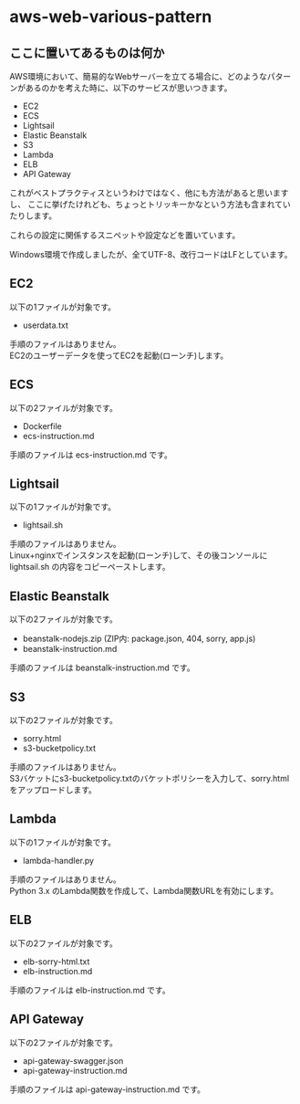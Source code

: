 # aws-web-various-pattern

## ここに置いてあるものは何か

AWS環境において、簡易的なWebサーバーを立てる場合に、どのようなパターンがあるのかを考えた時に、以下のサービスが思いつきます。

- EC2
- ECS
- Lightsail
- Elastic Beanstalk
- S3
- Lambda
- ELB
- API Gateway

これがベストプラクティスというわけではなく、他にも方法があると思いますし、
ここに挙げたけれども、ちょっとトリッキーかなという方法も含まれていたりします。

これらの設定に関係するスニペットや設定などを置いています。

Windows環境で作成しましたが、全てUTF-8、改行コードはLFとしています。

## EC2

以下の1ファイルが対象です。

- userdata.txt

手順のファイルはありません。  
EC2のユーザーデータを使ってEC2を起動(ローンチ)します。

## ECS

以下の2ファイルが対象です。

- Dockerfile
- ecs-instruction.md

手順のファイルは ecs-instruction.md です。  

## Lightsail

以下の1ファイルが対象です。

- lightsail.sh

手順のファイルはありません。  
Linux+nginxでインスタンスを起動(ローンチ)して、その後コンソールに lightsail.sh の内容をコピーペーストします。

## Elastic Beanstalk

以下の2ファイルが対象です。

- beanstalk-nodejs.zip (ZIP内: package.json, 404, sorry, app.js)
- beanstalk-instruction.md

手順のファイルは beanstalk-instruction.md です。  

## S3

以下の2ファイルが対象です。

- sorry.html
- s3-bucketpolicy.txt

手順のファイルはありません。  
S3バケットにs3-bucketpolicy.txtのバケットポリシーを入力して、sorry.html をアップロードします。

## Lambda

以下の1ファイルが対象です。

- lambda-handler.py

手順のファイルはありません。  
Python 3.x のLambda関数を作成して、Lambda関数URLを有効にします。

## ELB

以下の2ファイルが対象です。

- elb-sorry-html.txt
- elb-instruction.md

手順のファイルは elb-instruction.md です。  

## API Gateway

以下の2ファイルが対象です。

- api-gateway-swagger.json
- api-gateway-instruction.md

手順のファイルは api-gateway-instruction.md です。  
